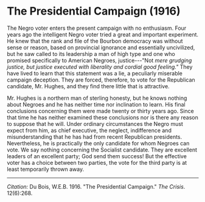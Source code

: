 <!--
title:   The Presidential Campaign
author:  Du Bois, W.E.B.
journal: The Crisis
year:    1916
volume:  12
issue:   6
pages:   268
-->

# The Presidential Campaign (1916)

The Negro voter enters the present campaign with no
enthusiasm. Four years ago the intelligent Negro voter tried a great and
important experiment. He knew that the rank and file of the Bourbon
democracy was without sense or reason, based on provincial ignorance and
essentially uncivilized, but he saw called to its leadership a man of
high type and one who promised specifically to American Negroes,
justice---"Not *mere grudging justice, but justice executed with liberality and cordial good feeling."* They have lived to learn that
this statement was a lie, a peculiarly miserable campaign deception.
They are forced, therefore, to vote for the Republican candidate, Mr.
Hughes, and they find there little that is attractive.

Mr. Hughes is a northern man of sterling honesty, but he knows nothing
about Negroes and he has neither time nor inclination to learn. His
final conclusions concerning them were made twenty or thirty years ago.
Since that time he has neither examined these conclusions nor is there
any reason to suppose that he will. Under ordinary circumstances the
Negro must expect from him, as chief executive, the neglect,
indifference and misunderstanding that he has had from recent Republican
presidents. Nevertheless, he is practically the only candidate for whom
Negroes can vote. We say nothing concerning the Socialist candidate.
They are excellent leaders of an excellent party; God send them success!
But the effective voter has a choice between two parties, the vote for
the third party is at least temporarily thrown away.

______________
*Citation:* Du Bois, W.E.B. 1916. "The Presidential Campaign." *The Crisis*. 12(6):268.